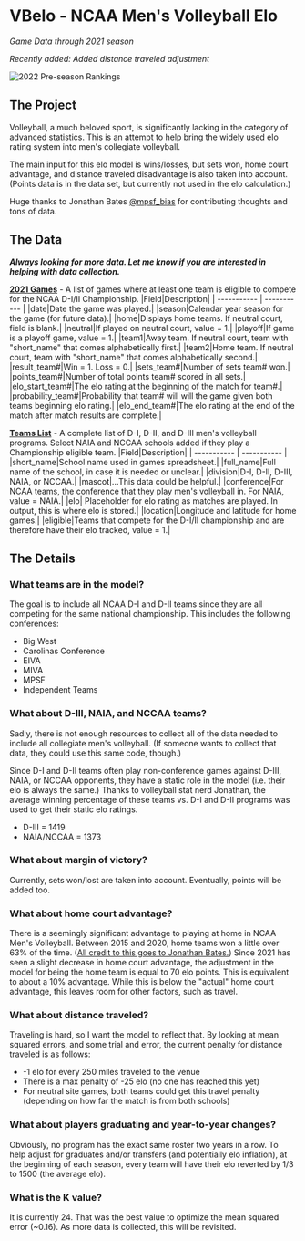 # VBelo - NCAA Men's Volleyball Elo
*Game Data through 2021 season*

*Recently added: Added distance traveled adjustment*

![2022 Pre-season Rankings](/images/elo.2021.12.29.png)

## The Project
Volleyball, a much beloved sport, is significantly lacking in the category of advanced statistics. This is an attempt to help bring the widely used elo rating system into men's collegiate volleyball.

The main input for this elo model is wins/losses, but sets won, home court advantage, and distance traveled disadvantage is also taken into account. (Points data is in the data set, but currently not used in the elo calculation.)

Huge thanks to Jonathan Bates [@mpsf_bias](http://www.twitter.com/mpsf_bias) for contributing thoughts and tons of data.

## The Data
***Always looking for more data. Let me know if you are interested in helping with data collection.***

**[2021 Games](inputs/games.csv)** - A list of games where at least one team is eligible to compete for the NCAA D-I/II Championship.
|Field|Description|
| ----------- | ----------- |
|date|Date the game was played.|
|season|Calendar year season for the game (for future data).|
|home|Displays home teams. If neutral court, field is blank.|
|neutral|If played on neutral court, value = 1.|
|playoff|If game is a playoff game, value = 1.|
|team1|Away team. If neutral court, team with "short_name" that comes alphabetically first.|
|team2|Home team. If neutral court, team with "short_name" that comes alphabetically second.|
|result_team#|Win = 1. Loss = 0.|
|sets_team#|Number of sets team# won.|
|points_team#|Number of total points team# scored in all sets.|
|elo_start_team#|The elo rating at the beginning of the match for team#.|
|probability_team#|Probability that team# will will the game given both teams beginning elo rating.|
|elo_end_team#|The elo rating at the end of the match after match results are complete.|

**[Teams List](inputs/teams.csv)** - A complete list of D-I, D-II, and D-III men's volleyball programs. Select NAIA and NCCAA schools added if they play a Championship eligible team.
|Field|Description|
| ----------- | ----------- |
|short_name|School name used in games spreadsheet.|
|full_name|Full name of the school, in case it is needed or unclear.|
|division|D-I, D-II, D-III, NAIA, or NCCAA.|
|mascot|...This data could be helpful.|
|conference|For NCAA teams, the conference that they play men's volleyball in. For NAIA, value = NAIA.|
|elo| Placeholder for elo rating as matches are played. In output, this is where elo is stored.|
|location|Longitude and latitude for home games.|
|eligible|Teams that compete for the D-I/II championship and are therefore have their elo tracked, value = 1.|

## The Details
### What teams are in the model?
The goal is to include all NCAA D-I and D-II teams since they are all competing for the same national championship. This includes the following conferences:
* Big West
* Carolinas Conference
* EIVA
* MIVA
* MPSF
* Independent Teams

### What about D-III, NAIA, and NCCAA teams?
Sadly, there is not enough resources to collect all of the data needed to include all collegiate men's volleyball. (If someone wants to collect that data, they could use this same code, though.)

Since D-I and D-II teams often play non-conference games against D-III, NAIA, or NCCAA opponents, they have a static role in the model (i.e. their elo is always the same.) Thanks to volleyball stat nerd Jonathan, the average winning percentage of these teams vs. D-I and D-II programs was used to get their static elo ratings.
* D-III = 1419
* NAIA/NCCAA = 1373

### What about margin of victory?
Currently, sets won/lost are taken into account. Eventually, points will be added too.

### What about home court advantage?
There is a seemingly significant advantage to playing at home in NCAA Men's Volleyball. Between 2015 and 2020, home teams won a little over 63% of the time. \([All credit to this goes to Jonathan Bates.](https://www.offtheblockblog.com/2021/04/data-analysis-home-court-not-as-important-during-2021-season/)\) Since 2021 has seen a slight decrease in home court advantage, the adjustment in the model for being the home team is equal to 70 elo points. This is equivalent to about a 10% advantage. While this is below the "actual" home court advantage, this leaves room for other factors, such as travel.

### What about distance traveled?
Traveling is hard, so I want the model to reflect that. By looking at mean squared errors, and some trial and error, the current penalty for distance traveled is as follows:
* -1 elo for every 250 miles traveled to the venue
* There is a max penalty of -25 elo (no one has reached this yet)
* For neutral site games, both teams could get this travel penalty (depending on how far the match is from both schools)

### What about players graduating and year-to-year changes?
Obviously, no program has the exact same roster two years in a row. To help adjust for graduates and/or transfers (and potentially elo inflation), at the beginning of each season, every team will have their elo reverted by 1/3 to 1500 (the average elo).

### What is the K value?
It is currently 24. That was the best value to optimize the mean squared error (~0.16). As more data is collected, this will be revisited.

